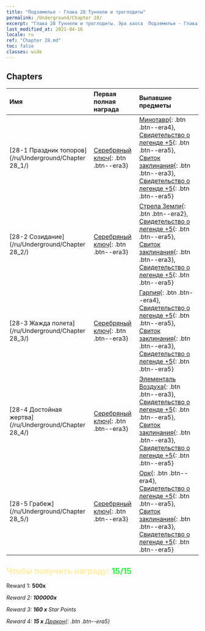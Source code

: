 ```yaml
---
title: "Подземелье - Глава 28 Туннели и троглодиты"
permalink: /Underground/Chapter 28/
excerpt: "Глава 28 Туннели и троглодиты. Эра хаоса  Подземелье - Глава 28. Туннели и троглодиты"
last_modified_at: 2021-04-16
locale: ru
ref: "Chapter 28.md"
toc: false
classes: wide
---
```


## Chapters

  | Имя |  Первая полная награда | Выпавшие предметы |
  |:------------|:------------|:------------| 
  | [28-1  Праздник топоров](/ru/Underground/Chapter 28_1/) | [Серебряный ключ](/ru/Items/con_693/){: .btn .btn--era3} | [Минотавр](/ru/Items/unt_248/){: .btn .btn--era4}, [Свидетельство о легенде +5](/ru/Items/mat_102/){: .btn .btn--era5}, [Свиток заклинания](/ru/Items/con_694/){: .btn .btn--era3}, [Свидетельство о легенде +5](/ru/Items/mat_102/){: .btn .btn--era5} |
  | [28-2  Созидание](/ru/Underground/Chapter 28_2/) | [Серебряный ключ](/ru/Items/con_693/){: .btn .btn--era3} | [Стрела Земли](/ru/Items/her_464/){: .btn .btn--era2}, [Свидетельство о легенде +5](/ru/Items/mat_102/){: .btn .btn--era5}, [Свиток заклинания](/ru/Items/con_694/){: .btn .btn--era3}, [Свидетельство о легенде +5](/ru/Items/mat_102/){: .btn .btn--era5} |
  | [28-3  Жажда полета](/ru/Underground/Chapter 28_3/) | [Серебряный ключ](/ru/Items/con_693/){: .btn .btn--era3} | [Гарпия](/ru/Items/unt_245/){: .btn .btn--era4}, [Свидетельство о легенде +5](/ru/Items/mat_102/){: .btn .btn--era5}, [Свиток заклинания](/ru/Items/con_694/){: .btn .btn--era3}, [Свидетельство о легенде +5](/ru/Items/mat_102/){: .btn .btn--era5} |
  | [28-4  Достойная жертва](/ru/Underground/Chapter 28_4/) | [Серебряный ключ](/ru/Items/con_693/){: .btn .btn--era3} | [Элементаль Воздуха](/ru/Items/her_448/){: .btn .btn--era3}, [Свидетельство о легенде +5](/ru/Items/mat_102/){: .btn .btn--era5}, [Свиток заклинания](/ru/Items/con_694/){: .btn .btn--era3}, [Свидетельство о легенде +5](/ru/Items/mat_102/){: .btn .btn--era5} |
  | [28-5  Грабеж](/ru/Underground/Chapter 28_5/) | [Серебряный ключ](/ru/Items/con_693/){: .btn .btn--era3} | [Орк](/ru/Items/unt_219/){: .btn .btn--era4}, [Свидетельство о легенде +5](/ru/Items/mat_102/){: .btn .btn--era5}, [Свиток заклинания](/ru/Items/con_694/){: .btn .btn--era3}, [Свидетельство о легенде +5](/ru/Items/mat_102/){: .btn .btn--era5} |


## <span style="color: #ffeea0">Чтобы получить награду: </span><span style="color: #27f73a">15/15</span>

 Reward 1:  **500x** <i class="fas fa-gem"/>

 Reward 2:  **100000x** <i class="fas fa-coins"/>

 Reward 3: **160 x** Star Points

 Reward 4: **15 x** [Дракон](/ru/Items/her_387/){: .btn .btn--era5}

